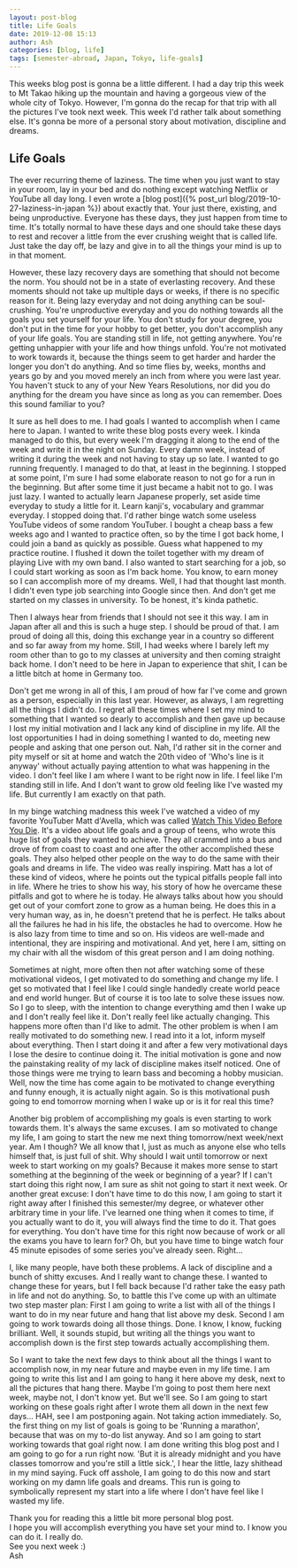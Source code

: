 ```yaml
---
layout: post-blog
title: Life Goals
date: 2019-12-08 15:13
author: Ash
categories: [blog, life]
tags: [semester-abroad, Japan, Tokyo, life-goals]
---
```


This weeks blog post is gonna be a little different. I had a day trip this week to Mt Takao hiking up the mountain and having a gorgeous view of the whole city of Tokyo. However, I'm gonna do the recap for that trip with all the pictures I've took next week. This week I'd rather talk about something else. It's gonna be more of a personal story about motivation, discipline and dreams.

<!-- more -->

## Life Goals

The ever recurring theme of laziness. The time when you just want to stay in your room, lay in your bed and do nothing except watching Netflix or YouTube all day long. I even wrote a [blog post]({% post_url blog/2019-10-27-laziness-in-japan %}) about exactly that. Your just there, existing, and being unproductive. Everyone has these days, they just happen from time to time. It's totally normal to have these days and one should take these days to rest and recover a little from the ever crushing weight that is called life. Just take the day off, be lazy and give in to all the things your mind is up to in that moment.

However, these lazy recovery days are something that should not become the norm. You should not be in a state of everlasting recovery. And these moments should not take up multiple days or weeks, if there is no specific reason for it. Being lazy everyday and not doing anything can be soul-crushing. You're unproductive everyday and you do nothing towards all the goals you set yourself for your life. You don't study for your degree, you don't put in the time for your hobby to get better, you don't accomplish any of your life goals. You are standing still in life, not getting anywhere. You're getting unhappier with your life and how things unfold. You're not motivated to work towards it, because the things seem to get harder and harder the longer you don't do anything. And so time flies by, weeks, months and years go by and you moved merely an inch from where you were last year. You haven't stuck to any of your New Years Resolutions, nor did you do anything for the dream you have since as long as you can remember. Does this sound familiar to you?

It sure as hell does to me. I had goals I wanted to accomplish when I came here to Japan. I wanted to write these blog posts every week. I kinda managed to do this, but every week I'm dragging it along to the end of the week and write it in the night on Sunday. Every damn week, instead of writing it during the week and not having to stay up so late. I wanted to go running frequently. I managed to do that, at least in the beginning. I stopped at some point, I'm sure I had some elaborate reason to not go for a run in the beginning. But after some time it just became a habit not to go. I was just lazy. I wanted to actually learn Japanese properly, set aside time everyday to study a little for it. Learn kanji's, vocabulary and grammar everyday. I stopped doing that. I'd rather binge watch some useless YouTube videos of some random YouTuber. I bought a cheap bass a few weeks ago and I wanted to practice often, so by the time I got back home, I could join a band as quickly as possible. Guess what happened to my practice routine. I flushed it down the toilet together with my dream of playing Live with my own band. I also wanted to start searching for a job, so I could start working as soon as I'm back home. You know, to earn money so I can accomplish more of my dreams. Well, I had that thought last month. I didn't even type job searching into Google since then. And don't get me started on my classes in university. To be honest, it's kinda pathetic.

Then I always hear from friends that I should not see it this way. I am in Japan after all and this is such a huge step. I should be proud of that. I am proud of doing all this, doing this exchange year in a country so different and so far away from my home. Still, I had weeks where I barely left my room other than to go to my classes at university and then coming straight back home. I don't need to be here in Japan to experience that shit, I can be a little bitch at home in Germany too.

Don't get me wrong in all of this, I am proud of how far I've come and grown as a person, especially in this last year. However, as always, I am regretting all the things I didn't do. I regret all these times where I set my mind to something that I wanted so dearly to accomplish and then gave up because I lost my initial motivation and I lack any kind of discipline in my life. All the lost opportunities I had in doing something I wanted to do, meeting new people and asking that one person out. Nah, I'd rather sit in the corner and pity myself or sit at home and watch the 20th video of 'Who's line is it anyway' without actually paying attention to what was happening in the video. I don't feel like I am where I want to be right now in life. I feel like I'm standing still in life. And I don't want to grow old feeling like I've wasted my life. But currently I am exactly on that path.

In my binge watching madness this week I've watched a video of my favorite YouTuber Matt d'Avella, which was called <a href="https://www.youtube.com/watch?v=sOMLVlqzw_4" target="_blank" rel="noopener noreferrer">Watch This Video Before You Die</a>. It's a video about life goals and a group of teens, who wrote this huge list of goals they wanted to achieve. They all crammed into a bus and drove of from coast to coast and one after the other accomplished these goals. They also helped other people on the way to do the same with their goals and dreams in life. The video was really inspiring. Matt has a lot of these kind of videos, where he points out the typical pitfalls people fall into in life. Where he tries to show his way, his story of how he overcame these pitfalls and got to where he is today. He always talks about how you should get out of your comfort zone to grow as a human being. He does this in a very human way, as in, he doesn't pretend that he is perfect. He talks about all the failures he had in his life, the obstacles he had to overcome. How he is also lazy from time to time and so on. His videos are well-made and intentional, they are inspiring and motivational. And yet, here I am, sitting on my chair with all the wisdom of this great person and I am doing nothing.

Sometimes at night, more often then not after watching some of these motivational videos, I get motivated to do something and change my life. I get so motivated that I feel like I could single handedly create world peace and end world hunger. But of course it is too late to solve these issues now. So I go to sleep, with the intention to change everything amd then I wake up and I don't really feel like it. Don't really feel like actually changing. This happens more often than I'd like to admit. The other problem is when I am really motivated to do something new. I read into it a lot, inform myself about everything. Then I start doing it and after a few very motivational days I lose the desire to continue doing it. The initial motivation is gone and now the painstaking reality of my lack of discipline makes itself noticed. One of those things were me trying to learn bass and becoming a hobby musician. Well, now the time has come again to be motivated to change everything and funny enough, it is actually night again. So is this motivational push going to end tomorrow morning when I wake up or is it for real this time?

Another big problem of accomplishing my goals is even starting to work towards them. It's always the same excuses. I am so motivated to change my life, I am going to start the new me next thing tomorrow/next week/next year. Am I though? We all know that I, just as much as anyone else who tells himself that, is just full of shit. Why should I wait until tomorrow or next week to start working on my goals? Because it makes more sense to start something at the beginning of the week or beginning of a year? If I can't start doing this right now, I am sure as shit not going to start it next week. Or another great excuse: I don't have time to do this now, I am going to start it right away after I finished this semester/my degree, or whatever other arbitrary time in your life. I've learned one thing when it comes to time, if you actually want to do it, you will always find the time to do it. That goes for everything. You don't have time for this right now because of work or all the exams you have to learn for? Oh, but you have time to binge watch four 45 minute episodes of some series you've already seen. Right...

I, like many people, have both these problems. A lack of discipline and a bunch of shitty excuses. And I really want to change these. I wanted to change these for years, but I fell back because I'd rather take the easy path in life and not do anything. So, to battle this I've come up with an ultimate two step master plan: First I am going to write a list with all of the things I want to do in my near future and hang that list above my desk. Second I am going to work towards doing all those things. Done. I know, I know, fucking brilliant. Well, it sounds stupid, but writing all the things you want to accomplish down is the first step towards actually accomplishing them.

So I want to take the next few days to think about all the things I want to accomplish now, in my near future and maybe even in my life time. I am going to write this list and I am going to hang it here above my desk, next to all the pictures that hang there. Maybe I'm going to post them here next week, maybe not, I don't know yet. But we'll see. So I am going to start working on these goals right after I wrote them all down in the next few days... HAH, see I am postponing again. Not taking action immediately. So, the first thing on my list of goals is going to be 'Running a marathon', because that was on my to-do list anyway. And so I am going to start working towards that goal right now. I am done writing this blog post and I am going to go for a run right now. 'But it is already midnight and you have classes tomorrow and you're still a little sick.', I hear the little, lazy shithead in my mind saying. Fuck off asshole, I am going to do this now and start working on my damn life goals and dreams. This run is going to symbolically represent my start into a life where I don't have feel like I wasted my life.

Thank you for reading this a little bit more personal blog post.  
I hope you will accomplish everything you have set your mind to. I know you can do it. I really do.  
See you next week :)  
Ash
